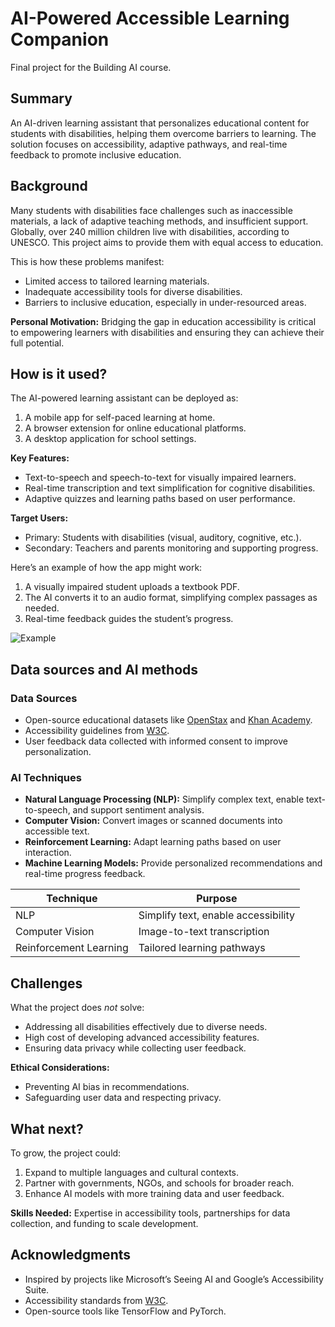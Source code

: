 # AI-Powered Accessible Learning Companion

Final project for the Building AI course.

## Summary

An AI-driven learning assistant that personalizes educational content for students with disabilities, helping them overcome barriers to learning. The solution focuses on accessibility, adaptive pathways, and real-time feedback to promote inclusive education.

## Background

Many students with disabilities face challenges such as inaccessible materials, a lack of adaptive teaching methods, and insufficient support. Globally, over 240 million children live with disabilities, according to UNESCO. This project aims to provide them with equal access to education.

This is how these problems manifest:
* Limited access to tailored learning materials.
* Inadequate accessibility tools for diverse disabilities.
* Barriers to inclusive education, especially in under-resourced areas.

**Personal Motivation:** Bridging the gap in education accessibility is critical to empowering learners with disabilities and ensuring they can achieve their full potential.

## How is it used?

The AI-powered learning assistant can be deployed as:
1. A mobile app for self-paced learning at home.
2. A browser extension for online educational platforms.
3. A desktop application for school settings.

**Key Features:**
* Text-to-speech and speech-to-text for visually impaired learners.
* Real-time transcription and text simplification for cognitive disabilities.
* Adaptive quizzes and learning paths based on user performance.

**Target Users:**
* Primary: Students with disabilities (visual, auditory, cognitive, etc.).
* Secondary: Teachers and parents monitoring and supporting progress.

Here’s an example of how the app might work:
1. A visually impaired student uploads a textbook PDF.
2. The AI converts it to an audio format, simplifying complex passages as needed.
3. Real-time feedback guides the student’s progress.

![Example](https://upload.wikimedia.org/wikipedia/commons/5/5e/Sleeping_cat_on_her_back.jpg)

## Data sources and AI methods

### Data Sources
* Open-source educational datasets like [OpenStax](https://openstax.org/) and [Khan Academy](https://www.khanacademy.org/).
* Accessibility guidelines from [W3C](https://www.w3.org/WAI/).
* User feedback data collected with informed consent to improve personalization.

### AI Techniques
* **Natural Language Processing (NLP):** Simplify complex text, enable text-to-speech, and support sentiment analysis.
* **Computer Vision:** Convert images or scanned documents into accessible text.
* **Reinforcement Learning:** Adapt learning paths based on user interaction.
* **Machine Learning Models:** Provide personalized recommendations and real-time progress feedback.

| Technique         | Purpose                                |
| ----------------- | -------------------------------------- |
| NLP               | Simplify text, enable accessibility   |
| Computer Vision   | Image-to-text transcription           |
| Reinforcement Learning | Tailored learning pathways      |

## Challenges

What the project does _not_ solve:
* Addressing all disabilities effectively due to diverse needs.
* High cost of developing advanced accessibility features.
* Ensuring data privacy while collecting user feedback.

**Ethical Considerations:**
* Preventing AI bias in recommendations.
* Safeguarding user data and respecting privacy.

## What next?

To grow, the project could:
1. Expand to multiple languages and cultural contexts.
2. Partner with governments, NGOs, and schools for broader reach.
3. Enhance AI models with more training data and user feedback.

**Skills Needed:** Expertise in accessibility tools, partnerships for data collection, and funding to scale development.

## Acknowledgments

* Inspired by projects like Microsoft’s Seeing AI and Google’s Accessibility Suite.
* Accessibility standards from [W3C](https://www.w3.org/WAI/).
* Open-source tools like TensorFlow and PyTorch.

